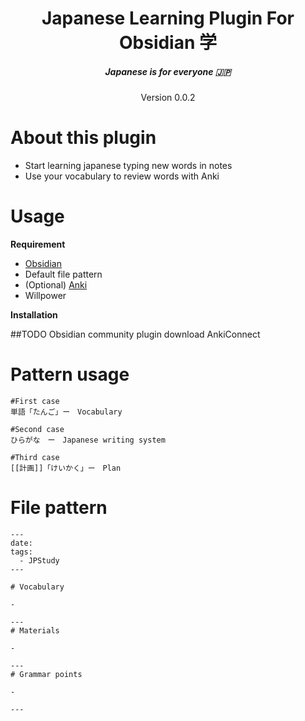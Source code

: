 <div align="center">
  <h1> Japanese Learning Plugin For Obsidian 学</h1>
  <h5>Japanese is for everyone 🇯🇵</h5>
  <p>Version 0.0.2</p>
</div>

# About this plugin

- Start learning japanese typing new words in notes
- Use your vocabulary to review words with Anki

# Usage

**Requirement**

- [Obsidian](https://obsidian.md)
- Default file pattern
- (Optional) [Anki](https://apps.ankiweb.net/)
- Willpower

**Installation**

##TODO
Obsidian community plugin download
AnkiConnect


# Pattern usage

```
#First case
単語「たんご」ー　Vocabulary

#Second case
ひらがな　ー　Japanese writing system

#Third case
[[計画]]「けいかく」ー　Plan
```

# File pattern

```
---
date: 
tags:
  - JPStudy
---

# Vocabulary 

- 

---
# Materials

- 

---
# Grammar points

- 

---
```